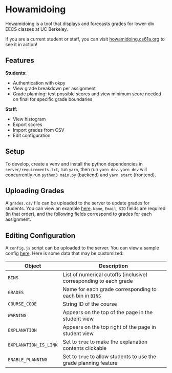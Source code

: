 # Howamidoing

Howamidoing is a tool that displays and forecasts grades for lower-div EECS
classes at UC Berkeley.

If you are a current student or staff, you can visit
[howamidoing.cs61a.org](https://howamidoing.cs61a.org) to see it in action!

## Features

**Students:**

- Authentication with okpy
- View grade breakdown per assignment
- Grade planning: test possible scores and view minimum score needed on final
  for specific grade boundaries

**Staff:**

- View histogram
- Export scores
- Import grades from CSV
- Edit configuration

## Setup

To develop, create a venv and install the python dependencies in
`server/requirements.txt`, run `yarn`, then run `yarn dev`. `yarn dev` will
concurrently run `python3 main.py` (backend) and `yarn start` (frontend).

## Uploading Grades

A `grades.csv` file can be uploaded to the server to update grades for students.
You can view an example
[here](https://github.com/Cal-CS-61A-Staff/cs61a-apps/blob/master/howamidoing/public/config/dummy_grade_data.csv).
`Name`, `Email`, `SID` fields are required (in that order), and the following
fields correspond to grades for each assignment.

## Editing Configuration

A `config.js` script can be uploaded to the server. You can view a sample config
[here](https://github.com/Cal-CS-61A-Staff/cs61a-apps/blob/master/howamidoing/public/config/config.js).
Here is some data that may be customized:

| Object                | Description                                                       |
| --------------------- | ----------------------------------------------------------------- |
| `BINS`                | List of numerical cutoffs (inclusive) corresponding to each grade |
| `GRADES`              | Name for each grade corresponding to each bin in `BINS`           |
| `COURSE_CODE`         | String ID of the course                                           |
| `WARNING`             | Appears on the top of the page in the student view                |
| `EXPLANATION`         | Appears on the top right of the page in student view              |
| `EXPLANATION_IS_LINK` | Set to `true` to make the explanation contents clickable          |
| `ENABLE_PLANNING`     | Set to `true` to allow students to use the grade planning feature |
